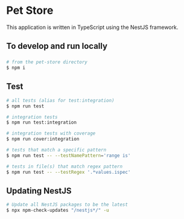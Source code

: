 # Pet Store
This application is written in TypeScript using the NestJS framework.

## To develop and run locally

### 
```bash
# from the pet-store directory
$ npm i
```

## Test
```bash
# all tests (alias for test:integration)
$ npm run test

# integration tests
$ npm run test:integration

# integration tests with coverage
$ npm run cover:integration

# tests that match a specific pattern
$ npm run test -- --testNamePattern='range is'

# tests in file(s) that match regex pattern
$ npm run test -- --testRegex '.*values.ispec'
```

## Updating NestJS
```bash
# Update all NestJS packages to be the latest
$ npx npm-check-updates "/nestjs*/" -u
```
